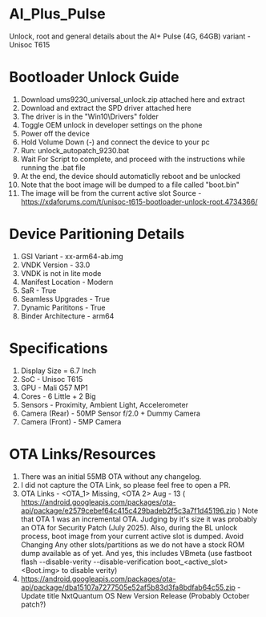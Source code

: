 # AI_Plus_Pulse
Unlock, root and general details about the AI+ Pulse (4G, 64GB) variant - Unisoc T615

# Bootloader Unlock Guide
1. Download ums9230_universal_unlock.zip attached here and extract
2. Download and extract the SPD driver attached here
3. The driver is in the "Win10\Drivers" folder
4. Toggle OEM unlock in developer settings on the phone
5. Power off the device
6. Hold Volume Down (-) and connect the device to your pc
7. Run: unlock_autopatch_9230.bat
8. Wait For Script to complete, and proceed with the instructions while running the .bat file
9. At the end, the device should automaticlly reboot and be unlocked 
10. Note that the boot image will be dumped to a file called "boot.bin"
11. The image will be from the current active slot
Source - https://xdaforums.com/t/unisoc-t615-bootloader-unlock-root.4734366/

# Device Paritioning Details
1. GSI Variant - xx-arm64-ab.img
2. VNDK Version - 33.0
3. VNDK is not in lite mode
4. Manifest Location - Modern
5. SaR - True
6. Seamless Upgrades - True
7. Dynamic Parititons - True
8. Binder Architecture - arm64

# Specifications
1. Display Size = 6.7 Inch
2. SoC - Unisoc T615
3. GPU - Mali G57 MP1
4. Cores - 6 Little + 2 Big
5. Sensors - Proximity, Ambient Light, Accelerometer
6. Camera (Rear) - 50MP Sensor f/2.0 + Dummy Camera
7. Camera (Front) - 5MP Camera

# OTA Links/Resources
1. There was an initial 55MB OTA without any changelog.
2. I did not capture the OTA Link, so please feel free to open a PR.
3.  OTA Links - <OTA_1> Missing, <OTA 2> Aug - 13 ( https://android.googleapis.com/packages/ota-api/package/e2579cebef64c415c429badeb2f5c3a7f1d45196.zip )
  Note that OTA 1 was an incremental OTA. Judging by it's size it was probably an OTA for Security Patch (July 2025).
  Also, during the BL unlock process, boot image from your current active slot is dumped.
  Avoid Changing Any other slots/partitions as we do not have a stock ROM dump available as of yet. And yes, this includes VBmeta (use fastboot flash --disable-verity --disable-verification boot_<active_slot> <Boot.img> to disable verity)
4. https://android.googleapis.com/packages/ota-api/package/dba15107a7277505e52af5b83d3fa8bdfab64c55.zip - Update title NxtQuantum OS New Version Release (Probably October patch?)
